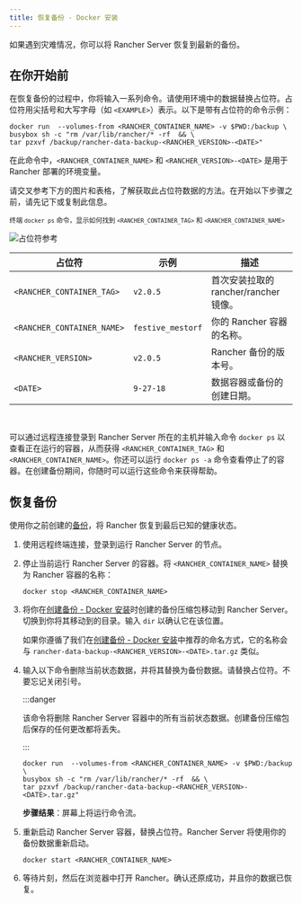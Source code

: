 ```yaml
---
title: 恢复备份 - Docker 安装
---
```


如果遇到灾难情况，你可以将 Rancher Server 恢复到最新的备份。

## 在你开始前

在恢复备份的过程中，你将输入一系列命令。请使用环境中的数据替换占位符。占位符用尖括号和大写字母（如 `<EXAMPLE>`）表示。以下是带有占位符的命令示例：

```
docker run  --volumes-from <RANCHER_CONTAINER_NAME> -v $PWD:/backup \
busybox sh -c "rm /var/lib/rancher/* -rf  && \
tar pzxvf /backup/rancher-data-backup-<RANCHER_VERSION>-<DATE>"
```

在此命令中，`<RANCHER_CONTAINER_NAME>` 和 `<RANCHER_VERSION>-<DATE>` 是用于 Rancher 部署的环境变量。

请交叉参考下方的图片和表格，了解获取此占位符数据的方法。在开始以下步骤之前，请先记下或复制此信息。

<sup>终端 <code>docker ps</code> 命令，显示如何找到 <code>&lt;RANCHER_CONTAINER_TAG&gt;</code> 和 <code>&lt;RANCHER_CONTAINER_NAME&gt;</code></sup>

![占位符参考](/img/placeholder-ref.png)

| 占位符 | 示例 | 描述 |
| -------------------------- | -------------------------- | --------------------------------------------------------- |
| `<RANCHER_CONTAINER_TAG>` | `v2.0.5` | 首次安装拉取的 rancher/rancher 镜像。 |
| `<RANCHER_CONTAINER_NAME>` | `festive_mestorf` | 你的 Rancher 容器的名称。 |
| `<RANCHER_VERSION>` | `v2.0.5` | Rancher 备份的版本号。 |
| `<DATE>` | `9-27-18` | 数据容器或备份的创建日期。 |
<br/>

可以通过远程连接登录到 Rancher Server 所在的主机并输入命令 `docker ps` 以查看正在运行的容器，从而获得 `<RANCHER_CONTAINER_TAG>` 和 `<RANCHER_CONTAINER_NAME>`。你还可以运行 `docker ps -a` 命令查看停止了的容器。在创建备份期间，你随时可以运行这些命令来获得帮助。

## 恢复备份

使用你之前创建的[备份](back-up-docker-installed-rancher.md)，将 Rancher 恢复到最后已知的健康状态。

1. 使用远程终端连接，登录到运行 Rancher Server 的节点。

1. 停止当前运行 Rancher Server 的容器。将 `<RANCHER_CONTAINER_NAME>` 替换为 Rancher 容器的名称：

   ```
   docker stop <RANCHER_CONTAINER_NAME>
   ```
1. 将你在[创建备份 - Docker 安装](back-up-docker-installed-rancher.md)时创建的备份压缩包移动到 Rancher Server。切换到你将其移动到的目录。输入 `dir` 以确认它在该位置。

   如果你遵循了我们在[创建备份 - Docker 安装](back-up-docker-installed-rancher.md)中推荐的命名方式，它的名称会与 `rancher-data-backup-<RANCHER_VERSION>-<DATE>.tar.gz` 类似。

1. 输入以下命令删除当前状态数据，并将其替换为备份数据。请替换占位符。不要忘记关闭引号。

   :::danger

   该命令将删除 Rancher Server 容器中的所有当前状态数据。创建备份压缩包后保存的任何更改都将丢失。

   :::

   ```
   docker run  --volumes-from <RANCHER_CONTAINER_NAME> -v $PWD:/backup \
   busybox sh -c "rm /var/lib/rancher/* -rf  && \
   tar pzxvf /backup/rancher-data-backup-<RANCHER_VERSION>-<DATE>.tar.gz"
   ```

   **步骤结果**：屏幕上将运行命令流。

1. 重新启动 Rancher Server 容器，替换占位符。Rancher Server 将使用你的备份数据重新启动。

   ```
   docker start <RANCHER_CONTAINER_NAME>
   ```

1. 等待片刻，然后在浏览器中打开 Rancher。确认还原成功，并且你的数据已恢复。
